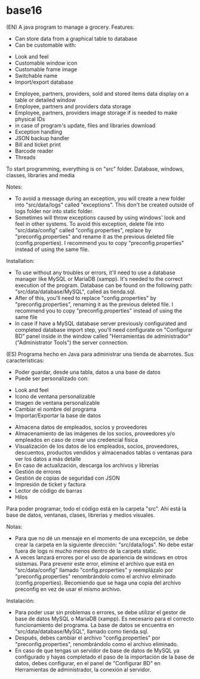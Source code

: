 # base16
(EN)
A java program to manage a grocery. Features:
- Can store data from a graphical table to database
- Can be customable with:
* Look and feel
* Customable window icon
* Customable frame image
* Switchable name
* Import/export database
- Employee, partners, providers, sold and stored items data display on a table or detailed window
- Employee, partners and providers data storage
- Employee, partners, providers image storage if is needed to make physical IDs
- in case of program's update, files and libraries download
- Exception handling
- JSON backup handler
- Bill and ticket print
- Barcode reader
- Threads

To start programming, everything is on "src" folder. Database, windows, classes, libraries and media

Notes:
- To avoid a message during an exception, you will create a new folder into "src/data/logs" called "exceptions". This don't be created outside of logs folder nor into static folder.
- Sometimes will throw exceptions caused by using windows' look and feel in other systems. To avoid this exception, delete file into "src/data/config" called "config.properties", replace by "preconfig.properties" and rename it as the previous deleted file (config.properties). I recommend you to copy "preconfig.properties" instead of using the same file.

Installation:

- To use without any troubles or errors, it'll need to use a database manager like MySQL or MariaDB (xampp). It's needed to the correct execution of the program. Database can be found on the following path: "src/data/database/MySQL", called as tienda.sql.
- After of this, you'll need to replace "config.properties" by "preconfig.properties", renaming it as the previous deleted file. I recommend you to copy "preconfig.properties" instead of using the same file
- In case if have a MySQL database server previously configurated and completed database import step, you'll need configurate on "Configurar BD" panel inside in the window called "Herramientas de administrador" ("Administrator Tools") the server connection.

(ES)
Programa hecho en Java para administrar una tienda de abarrotes. Sus características:
- Poder guardar, desde una tabla, datos a una base de datos
- Puede ser personalizado con: 
* Look and feel
* Icono de ventana personalizable
* Imagen de ventana personalizable 
* Cambiar el nombre del programa
* Importar/Exportar la base de datos
- Almacena datos de empleados, socios y proveedores
- Almacenamiento de las imágenes de los socios, proveedores y/o empleados en caso de crear una credencial física
- Visualización de los datos de los empleados, socios, proveedores, descuentos, productos vendidos y almacenados tablas o ventanas para ver los datos a más detalle
- En caso de actualización, descarga los archivos y librerías
- Gestión de errores
- Gestión de copias de seguridad con JSON
- Impresión de ticket y factura
- Lector de código de barras
- Hilos

Para poder programar, todo el código está en la carpeta "src". Ahí está la base de datos, ventanas, clases, librerias y medios visuales.

Notas:
- Para que no dé un mensaje en el momento de una excepción, se debe crear la carpeta en la siguiente dirección: "src/data/logs". No debe estar fuera de logs ni mucho menos dentro de la carpeta static.
- A veces lanzará errores por el uso de apariencia de windows en otros sistemas. Para prevenir este error, elimine el archivo que está en "src/data/config" llamado "config.properties" y reemplázalo por "preconfig.properties" renombrándolo como el archivo eliminado (config.properties). Recomiendo que se haga una copia del archivo preconfig en vez de usar el mismo archivo.

Instalación:

- Para poder usar sin problemas o errores, se debe utilizar el gestor de base de datos MySQL o MariaDB (xampp). Es necesario para el correcto funcionamiento del programa. La base de datos se encuentra en "src/data/database/MySQL", llamado como tienda.sql.
- Después, debes cambiar el archivo "config.properties" por "preconfig.properties", renombrándolo como el archivo eliminado.
- En caso de que tengas un servidor de base de datos de MySQL ya configurado y hayas completado el paso de la importación de la base de datos, debes configurar, en el panel de "Configurar BD" en Herramientas de administrador, la conexión al servidor.
